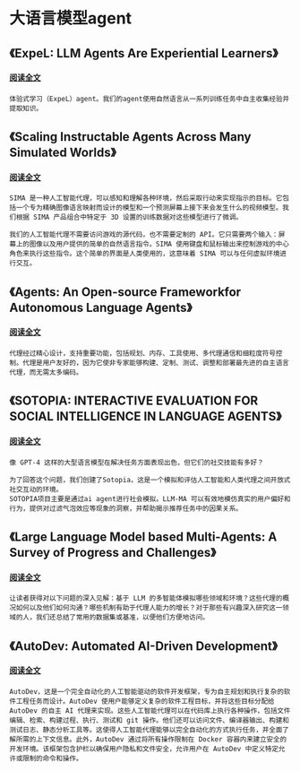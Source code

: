 # 大语言模型agent

## 《ExpeL: LLM Agents Are Experiential Learners》

#### [阅读全文](https://arxiv.org/html/2308.10144v2)

```commandline
体验式学习（ExpeL）agent。我们的agent使用自然语言从一系列训练任务中自主收集经验并提取知识。
```

## 《Scaling Instructable Agents Across Many Simulated Worlds》

#### [阅读全文](https://storage.googleapis.com/deepmind-media/DeepMind.com/Blog/sima-generalist-ai-agent-for-3d-virtual-environments/Scaling%20Instructable%20Agents%20Across%20Many%20Simulated%20Worlds.pdf)

```commandline
SIMA 是一种人工智能代理，可以感知和理解各种环境，然后采取行动来实现指示的目标。它包括一个专为精确图像语言映射而设计的模型和一个预测屏幕上接下来会发生什么的视频模型。我们根据 SIMA 产品组合中特定于 3D 设置的训练数据对这些模型进行了微调。

我们的人工智能代理不需要访问游戏的源代码，也不需要定制的 API。它只需要两个输入：屏幕上的图像以及用户提供的简单的自然语言指令。SIMA 使用键盘和鼠标输出来控制游戏的中心角色来执行这些指令。这个简单的界面是人类使用的，这意味着 SIMA 可以与任何虚拟环境进行交互。
```

## 《Agents: An Open-source Frameworkfor Autonomous Language Agents》

#### [阅读全文](https://arxiv.org/html/2309.07870v3)

```commandline
代理经过精心设计，支持重要功能，包括规划、内存、工具使用、多代理通信和细粒度符号控制。代理是用户友好的，因为它使非专家能够构建、定制、测试、调整和部署最先进的自主语言代理，而无需太多编码。
```

## 《SOTOPIA: INTERACTIVE EVALUATION FOR SOCIAL INTELLIGENCE IN LANGUAGE AGENTS》

#### [阅读全文](https://arxiv.org/pdf/2310.11667.pdf)

```commandline
像 GPT-4 这样的大型语言模型在解决任务方面表现出色，但它们的社交技能有多好？

为了回答这个问题，我们创建了Sotopia，这是一个模拟和评估人工智能和人类代理之间开放式社交互动的环境。
SOTOPIA项目主要是通过ai agent进行社会模拟。LLM-MA 可以有效地模仿真实的用户偏好和行为，提供对过滤气泡效应等现象的洞察，并帮助揭示推荐任务中的因果关系。
```

## 《Large Language Model based Multi-Agents: A Survey of Progress and Challenges》

#### [阅读全文](https://arxiv.org/html/2402.01680v1)

```commandline
让读者获得对以下问题的深入见解：基于 LLM 的多智能体模拟哪些领域和环境？这些代理的概况如何以及他们如何沟通？哪些机制有助于代理人能力的增长？对于那些有兴趣深入研究这一领域的人，我们还总结了常用的数据集或基准，以便他们方便地访问。
```

## 《AutoDev: Automated AI-Driven Development》

#### [阅读全文](https://arxiv.org/html/2403.08299v1)

```commandline
AutoDev，这是一个完全自动化的人工智能驱动的软件开发框架，专为自主规划和执行复杂的软件工程任务而设计。AutoDev 使用户能够定义复杂的软件工程目标，并将这些目标分配给 AutoDev 的自主 AI 代理来实现。这些人工智能代理可以在代码库上执行各种操作，包括文件编辑、检索、构建过程、执行、测试和 git 操作。他们还可以访问文件、编译器输出、构建和测试日志、静态分析工具等。这使得人工智能代理能够以完全自动化的方式执行任务，并全面了解所需的上下文信息。此外，AutoDev 通过将所有操作限制在 Docker 容器内来建立安全的开发环境。该框架包含护栏以确保用户隐私和文件安全，允许用户在 AutoDev 中定义特定允许或限制的命令和操作。
```